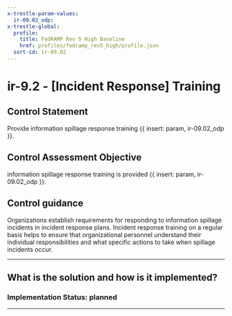 ```yaml
---
x-trestle-param-values:
  ir-09.02_odp:
x-trestle-global:
  profile:
    title: FedRAMP Rev 5 High Baseline
    href: profiles/fedramp_rev5_high/profile.json
  sort-id: ir-09.02
---
```


# ir-9.2 - \[Incident Response\] Training

## Control Statement

Provide information spillage response training {{ insert: param, ir-09.02_odp }}.

## Control Assessment Objective

information spillage response training is provided {{ insert: param, ir-09.02_odp }}.

## Control guidance

Organizations establish requirements for responding to information spillage incidents in incident response plans. Incident response training on a regular basis helps to ensure that organizational personnel understand their individual responsibilities and what specific actions to take when spillage incidents occur.

______________________________________________________________________

## What is the solution and how is it implemented?

<!-- For implementation status enter one of: implemented, partial, planned, alternative, not-applicable -->

<!-- Note that the list of rules under ### Rules: is read-only and changes will not be captured after assembly to JSON -->

<!-- Add control implementation description here for control: ir-9.2 -->

### Implementation Status: planned

______________________________________________________________________
